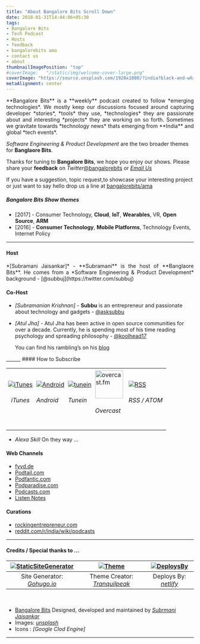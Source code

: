 ```yaml
---
title: "About Bangalore Bits Scroll Down"
date: 2018-01-31T14:44:06+05:30
tags:
- Bangalore Bits
- Tech Podcast
- Hosts
- feedback
- bangalorebits ama
- contact us
- about
thumbnailImagePosition: "top"
#coverImage:   "/static/img/welcome-cover-large.png"
coverImage: "https://source.unsplash.com/1920x1080/?india?black-and-white"
metaAlignment: center
---
```


<P style="text-align: justify">
**Bangalore Bits** is a **weekly** podcast created to follow *emerging technologies*. We mostly keep our discussions focused around capturing developer *stories*, *tools* they use, *technologies* they are passionate about and interesting *projects* they are working on so forth. Sometimes we gravitate towards *technology news* thats emerging from **India** and global *tech events*.  

*Software Engineering & Product Development* are the two broader themes for **Banglaore Bits**.
</P>
<!--more-->

Thanks for tuning to **Bangalore Bits**, we hope you enjoy our shows. Please share your **feedback** on *Twitter*[@bangalorebits](https://twitter.com/bangalorebits) or *[Email Us](mailto:comments@next20.in)*

If you have a suggestion, topic request,to showcase your interesting project or just want to say hello drop us a line at [bangalorebits/ama](https://github.com/bangalorebits/ama/issues)

#####  Bangalore Bits Show themes
- [2017]   -  Consumer Technology, **Cloud**, **IoT**, **Wearables**, VR, **Open Source**, **ARM**
- [2016]   -  **Consumer Technology**, **Mobile Platforms**, Technology Events, Internet Policy

______
#### Host
<P style="text-align: justify">
*[Subramani Jaisankar]* - **Subramani** is the host of **Banglaore Bits**. He comes from a *Software Engineering & Product Development* background - [@subbuj](https://twitter.com/subbuj)

#### Co-Host
- *[Subramanian Krishnan]* - **Subbu** is an entrepreneur and passionate about technology and gadgets - [@asksubbu](https://twitter.com/asksubbu)

- *[Atul Jha]* - Atul Jha has been active in open source communities for over a decade.
Currently, he is spending most of his time reading psychology and spreading philosophy - [@koolhead17](https://twitter.com/koolhead17)

  You can find his rambling’s on his [blog](https://www.atuljha.com/blog)
</P>
______
#### How to Subscribe

<div id="image-table">
    <table>
	    <tr>
    	    <td style="padding:5px" align="center">
        	   <a href="https://itunes.apple.com/in/podcast/bangalore-bits/id1052661140?mt=2/" title="iTunes"><img src="https://res.cloudinary.com/bangalorebits/image/upload/w_75,h_75,c_fill,r_max/v1518340520/bb-episode-assets/56-apple-512_muenql.png" alt="iTunes" style="border:0;" /></a>
             <h6 align="center">iTunes</h6>
      	    </td>
            <td style="padding:5px">
            	<a href="https://subscribeonandroid.com/feeds.feedburner.com/bangalorebits" title="Subscribe on Android"><img src="https://res.cloudinary.com/bangalorebits/image/upload/w_70,h_70,c_fill,r_max/v1518340519/bb-episode-assets/android_ekcrjy.png" alt="Android" style="border:0;" /></a>
              <h6> Android </h6>
             </td>
             <td style="padding:5px">
             	<a href="https://tunein.com/radio/Bangalore-Bits-p1056878/" title="Tunein"><img src="https://res.cloudinary.com/bangalorebits/image/upload/w_75,h_75,c_fill,r_max/v1517722643/site-assets/tune-in.jpg" alt="tunein" style="border:0;" /></a>
              <h6> Tunein </h6>
              </td>
               <td style="padding:5px">
                 <a href="https://overcast.fm/itunes1052661140/bangalore-bits" title="overcast.fm"><img src="https://d2uzvmey2c90kn.cloudfront.net/img/logo.svg?3" height="75px" width="75px" alt="overcast.fm" style="border:0;" /></a>
                 <h6> Overcast </h6>
              </td>
               <td style="padding:10px">
                 <a href="https://feeds.feedburner.com/bangalorebits" title="RSS"><img src="https://res.cloudinary.com/bangalorebits/image/upload/w_75,h_75,c_fill,r_max/v1517502362/site-assets/rss.jpg" alt="RSS" style="border:0;" /></a>
                 <h6> RSS / ATOM </h6>
              </td>
        </tr>
    </table>
</div>

  - *Alexa Skill* On they way ...

####  Web Channels

- [fyyd.de](https://fyyd.de/podcast/bangalore-bits/0)
- [Podtail.com](https://podtail.com/podcast/bangalore-bits/)
- [Podfantic.com](https://podfanatic.com/podcast/bangalore-bits)
- [Podparadise.com](https://www.podparadise.com/Podcast/1052661140)
- [Podcasts.com](https://www.podcasts.com/bangalore-bits-62)
- [Listen Notes](https://www.listennotes.com/c/d766a50d9f4f46f3b526f68127902cc6/bangalore-bits/?previous_pub_date=1511877923000)

#### Curations
- [rockingentrepreneur.com](https://rockingentrepreneur.com/list-of-indian-podcasts/)
- [reddit.com/r/india/wiki/podcasts](https://www.reddit.com/r/india/wiki/podcasts)

______
####  Credits / Special thanks to ...
| [![StaticSiteGenerator](https://res.cloudinary.com/bangalorebits/image/upload/w_75,h_75,c_fill,r_max/v1517505145/site-assets/go-hugo.jpg)](https://gohugo.io)  | [![Theme](https://res.cloudinary.com/bangalorebits/image/upload/w_75,h_75,c_fill,r_max/v1517514878/site-assets/GitHub-Mark-120px-plus.png)](https://github.com/LouisBarranqueiro) | [![DeploysBy](https://www.netlify.com/img/global/badges/netlify-dark.svg)](https://www.netlify.com") |
|:---:|:---:|:---:|
| Site Generator: [*Gohugo.io*](https://gohugo.io) | Theme Creator: [*Tranquilpeak*](https://github.com/LouisBarranqueiro) | Deploys By:  [*netlify*](https://www.netlify.com")|
<BR>

- [Bangalore Bits](https://www.bangalorebits.in) Designed, developed and maintained by *[Subrmani Jaisankar](https://twitter.com/subbuj)*
- Images: *[unsplash](https://unsplash.com)*
- Icons : *[Google Clod Engine]*

______

